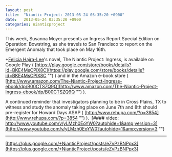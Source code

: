```yaml
---
layout: post
title:  "Niantic Project: 2013-05-24 03:35:20 +0900"
date:   2013-05-24 03:35:20 +0900
categories: nianticproject
---
```

This week, Susanna Moyer presents an Ingress Report Special Edition on Operation: Bowstring, as she travels to San Francisco to report on the Emergent Anomaly that took place on May 16th.

+[Felicia Hajra-Lee](https://plus.google.com/118344555717370644832 "")'s novel, The Niantic Project: Ingress, is available on Google Play ( [https://play.google.com/store/books/details?id=BKE4MsCPlX8C](https://play.google.com/store/books/details?id=BKE4MsCPlX8C "") ) and in the Amazon e-book store ( [http://www.amazon.com/The-Niantic-Project-Ingress-ebook/dp/B00CTSZQ9Q](http://www.amazon.com/The-Niantic-Project-Ingress-ebook/dp/B00CTSZQ9Q "") ).

A continued reminder that investigators planning to be in Cross Plains, TX to witness and study the anomaly taking place on June 7th and 8th should pre-register for Howard Days ASAP ( [http://www.rehupa.com/?p=3854](http://www.rehupa.com/?p=3854 "") ). 
[#### video: http://www.youtube.com/v/yLMzh0EoYW0?autohide=1&amp;version=3](http://www.youtube.com/v/yLMzh0EoYW0?autohide=1&amp;version=3 "")
- - -
[https://plus.google.com/+NianticProject/posts/eZvPzBNPpx3](https://plus.google.com/+NianticProject/posts/eZvPzBNPpx3)
